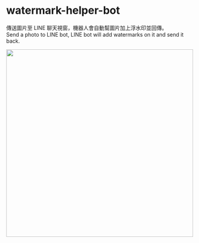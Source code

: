 # watermark-helper-bot

傳送圖片至 LINE 聊天視窗，機器人會自動幫圖片加上浮水印並回傳。  
Send a photo to LINE bot, LINE bot will add watermarks on it and send it back.

<image src="https://i.imgur.com/pm9PFIW.jpg" width="500">
